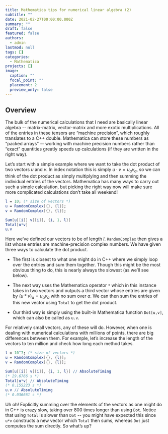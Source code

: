 ```yaml
---
title: Mathematica tips for numerical linear algebra (2)
subtitle: ""
date: 2021-02-27T00:00:00.000Z
summary: ""
draft: false
featured: false
authors:
  - admin
lastmod: null
tags: []
categories:
  - Mathematica
projects: []
image:
  caption: ""
  focal_point: ""
  placement: 2
  preview_only: false
---
```

## Overview

The bulk of the numerical calculations that I need are basically linear algebra -- matrix-matrix, vector-matrix and more exotic multiplications. All of the entries in these tensors are “machine precision”, which roughly translates to a C++ double. Mathematica can store these numbers as “packed arrays” -- working with machine precision numbers rather than “exact” quantities greatly speeds up calculations (if they are written in the right way).

Let’s start with a simple example where we want to take the dot product of two vectors $u$ and $v$. In index notation this is simply $u \cdot v =u_a v_a$, so we can think of the dot product as simply multiplying and then summing the individual entries of the vectors. Mathematica has many ways to carry out such a simple calculation, but picking the right way now will make sure more complicated calculations don’t take all weekend!

```mathematica
l = 10; (* size of vectors *)
u = RandomComplex[{}, {l}];
v = RandomComplex[{}, {l}];

Sum[u[[i]] v[[i]], {i, 1, l}]
Total[u*v]
u.v
```

Here we’ve defined our vectors to be of length $l$. `RandomComplex` then gives a list whose entries are machine-precision complex numbers. We have given three ways to calculate the dot product.

- The first is closest to what one might do in C++ where we simply loop over the entries and sum them together. Though this might be the most obvious thing to do, this is nearly always the slowest (as we’ll see below).

- The next way uses the Mathematica operator `*` which in this instance takes in two vectors and outputs a third vector whose entries are given by $(u*v)_a = u_a v_a$  with no sum over $a$. We can then sum the entries of this new vector using `Total` to get the dot product.

- Our third way is simply using the built-in Mathematica function `Dot[u,v]`, which can also be called as `u.v`.

For relatively small vectors, any of these will do. However, when one is dealing with numerical calculations with millions of points, there are big differences between them. For example, let’s increase the length of the vectors to ten million and check how long each method takes.

```mathematica
l = 10^7; (* size of vectors *)
u = RandomComplex[{}, {l}];
v = RandomComplex[{}, {l}];

Sum[u[[i]] v[[i]], {i, 1, l}] // AbsoluteTiming
(* 29.6766 s *)
Total[u*v] // AbsoluteTiming
(* 0.155223 s *)
u.v // AbsoluteTiming
(* 0.036661 s *)
```

Uh oh! Explicitly summing over the elements of the vectors as one might do in C++ is crazy slow, taking over 800 times longer than using `Dot`. Notice that using `Total` is slower than `Dot` -- you might have expected this since `u*v` constructs a new vector which `Total` then sums, whereas `Dot` just computes the sum directly. So what’s up?
